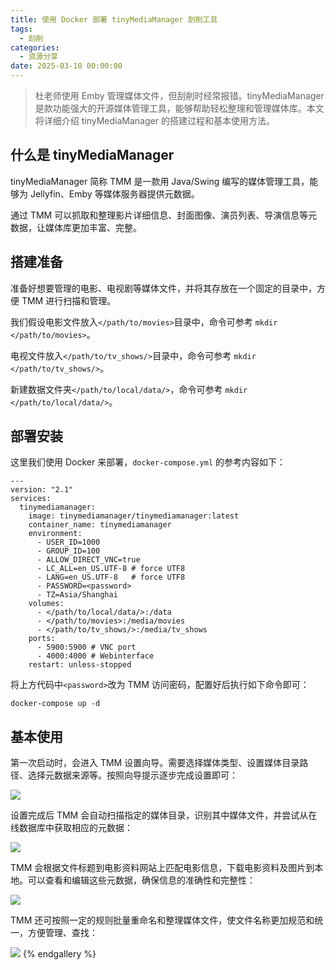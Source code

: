 ```yaml
---
title: 使用 Docker 部署 tinyMediaManager 刮削工具
tags:
  - 刮削
categories:
  - 资源分享
date: 2025-03-10 00:00:00
---
```


> 杜老师使用 Emby 管理媒体文件，但刮削时经常报错。tinyMediaManager 是款功能强大的开源媒体管理工具，能够帮助轻松整理和管理媒体库。本文将详细介绍 tinyMediaManager 的搭建过程和基本使用方法。

<!-- more -->

## 什么是 tinyMediaManager

tinyMediaManager 简称 TMM 是一款用 Java/Swing 编写的媒体管理工具，能够为 Jellyfin、Emby 等媒体服务器提供元数据。

通过 TMM 可以抓取和整理影片详细信息、封面图像、演员列表、导演信息等元数据，让媒体库更加丰富、完整。

## 搭建准备

准备好想要管理的电影、电视剧等媒体文件，并将其存放在一个固定的目录中，方便 TMM 进行扫描和管理。

我们假设电影文件放入`</path/to/movies>`目录中，命令可参考 `mkdir </path/to/movies>`。

电视文件放入`</path/to/tv_shows/>`目录中，命令可参考 `mkdir </path/to/tv_shows/>`。

新建数据文件夹`</path/to/local/data/>`，命令可参考 `mkdir </path/to/local/data/>`。

## 部署安装

这里我们使用 Docker 来部署，`docker-compose.yml` 的参考内容如下：

```
---
version: "2.1"
services:
  tinymediamanager:
    image: tinymediamanager/tinymediamanager:latest
    container_name: tinymediamanager
    environment:
      - USER_ID=1000
      - GROUP_ID=100
      - ALLOW_DIRECT_VNC=true
      - LC_ALL=en_US.UTF-8 # force UTF8
      - LANG=en_US.UTF-8   # force UTF8
      - PASSWORD=<password>
      - TZ=Asia/Shanghai
    volumes:
      - </path/to/local/data/>:/data
      - </path/to/movies>:/media/movies
      - </path/to/tv_shows/>:/media/tv_shows
    ports:
      - 5900:5900 # VNC port
      - 4000:4000 # Webinterface
    restart: unless-stopped
```

将上方代码中`<password>`改为 TMM 访问密码，配置好后执行如下命令即可：

```
docker-compose up -d
```

## 基本使用

第一次启动时，会进入 TMM 设置向导。需要选择媒体类型、设置媒体目录路径、选择元数据来源等。按照向导提示逐步完成设置即可：

![](https://cdn.dusays.com/2025/03/807-1.jpg)

设置完成后 TMM 会自动扫描指定的媒体目录，识别其中媒体文件，并尝试从在线数据库中获取相应的元数据：

![](https://cdn.dusays.com/2025/03/807-2.jpg)

TMM 会根据文件标题到电影资料网站上匹配电影信息，下载电影资料及图片到本地。可以查看和编辑这些元数据，确保信息的准确性和完整性：

![](https://cdn.dusays.com/2025/03/807-3.jpg)

TMM 还可按照一定的规则批量重命名和整理媒体文件，使文件名称更加规范和统一，方便管理、查找：

![](https://cdn.dusays.com/2025/03/807-4.jpg)
{% endgallery %}